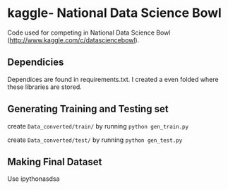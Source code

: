 kaggle- National Data Science Bowl
==============

Code used for competing in National Data Science Bowl (http://www.kaggle.com/c/datasciencebowl).

Dependicies
-----------

Dependices are found in requirements.txt.
I created a even folded where these libraries are stored.


Generating Training and Testing set
------------------------

create ```Data_converted/train/``` by running ```python gen_train.py```

create ```Data_converted/test/``` by running ```python gen_test.py```

Making Final Dataset
-------------------------

Use ipythonasdsa